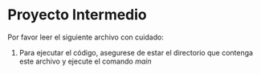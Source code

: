 # Proyecto Intermedio

Por favor leer el siguiente archivo con cuidado:

1. Para ejecutar el código, asegurese de estar el directorio que contenga este archivo y ejecute el comando *main*
